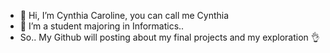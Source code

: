 - 👋 Hi, I’m Cynthia Caroline, you can call me Cynthia
- 👀 I’m a student majoring in Informatics..
- So.. My Github will posting about my final projects and my exploration 👌
